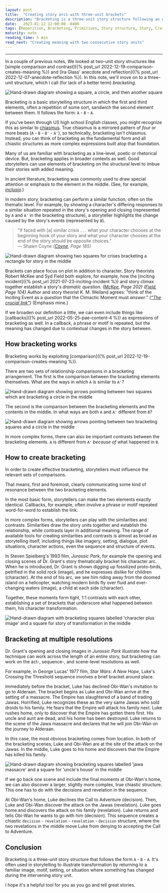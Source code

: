 ```yaml
---
layout: post
title:  "Creating story arcs with three-unit brackets"
description: "Bracketing is a three-unit story structure following an A - B - A form. It's often used to illustrate transformation by returning to a familiar image, motif, setting, or situation where something has changed because of the intervening story."
date:   2023-01-12 12:00:00 -0400
tags: [Repetition, Bracketing, Primitives, Story structure, Story, Craft]
maturity: note
reading_time: 5 min
read_next: "Creating meaning with two consecutive story units"
---
```


---

In a couple of previous notes, We looked at two-unit story structures like [simple comparison and contrast]({% post_url 2022-12-19-comparison-creates-meaning %}) and [Ira Glass' anecdote and reflection]({% post_url 2022-12-07-anecdote-reflection %}). In this note, we'll move on to a three-unit structure, which I call (for lack of a better term) _bracketing_.

<img src="/assets/img/bracketing-0-hero.png" alt="Hand-drawn diagram showing a square, a circle, and then another square" class="center shadow" />

Bracketing is a basic storytelling structure in which the first and third elements, often a repetition of some sort, sandwich the second element between them. It follows the form: `A` - `B` - `A`.

If you've been through US high school English classes, you might recognize this as similar to [chiasmus](https://en.wikipedia.org/wiki/Chiasmus). True chiasmus is a mirrored pattern of _four_ or more beats (`A` - `B` - `B'` - `A'`), so technically, bracketing isn't chiasmus. Instead, you can think of bracketing as the fundamental form and all chiastic structures as more complex expressions built atop that foundation.

Many of us are familiar with bracketing as a line-level, poetic or rhetorical device. But, bracketing applies in broader contexts as well. Good storytellers can use elements of bracketing on the structural level to imbue their stories with added meaning.

In ancient literature, bracketing was commonly used to draw special attention or emphasis to the element in the middle. (See, for example, _[inclusio](https://en.wikipedia.org/wiki/Inclusio)_.)

In modern story, bracketing can perform a similar function, often on the thematic level. For example, by showing a character's differing responses to a similar situation repeated in the story's opening and closing (represented by `A` and `A'` in the bracketing structure), a storyteller highlights the change caused by the story's events (represented by `B`). 

> "If faced with [a] similar crisis . . . what your character chooses at the beginning hook of your story and what your character chooses at the end of the story should be opposite choices."    
> &mdash; Shawn Coyne <cite>(<a href="/bibliography#coyne2015">Coyne</a>, Page 185)</cite>

<img src="/assets/img/bracketing-1-crises.png" alt="Hand-drawn diagram showing two squares for crises bracketing a rectangle for story in the middle" class="center shadow" />

Brackets can place focus on plot in addition to character. Story theorists Robert McKee and Syd Field both explore, for example, how the [inciting incident]({% post_url 2021-07-23-inciting-incident %}) and story climax together establish a story's _dramatic question_. <cite>(<a href="/bibliography#mckee2014">McKee</a>, Page 202)</cite> <cite>(<a href="/bibliography#field2005">Field</a>, Page 104)</cite> Author and story theorist K. M. Weiland agrees: "think of the Inciting Event as a _question_ that the Climactic Moment must _answer_." <cite>(<a href="/bibliography#weiland2020">&ldquo;The crucial link&rdquo;</a>)</cite> (Emphasis mine.)

If we broaden our definition a little, we can even include things like [callbacks]({% post_url 2022-05-25-pae-content-4 %}) as expressions of bracketing as well. In a callback, a phrase or motif is repeated, but the meaning has changed due to contextual changes in the story between.

## How bracketing works

Bracketing works by exploiting [comparison]({% post_url 2022-12-19-comparison-creates-meaning %}). 

There are two sets of relationship comparisons in a bracketing arrangement. The first is the comparison between the bracketing elements themselves. What are the ways in which `A` is similar to `A'`? 

<img src="/assets/img/bracketing-2-compare-a.png" alt="Hand-drawn diagram showing arrows pointing between two squares which are bracketing a circle in the middle" class="center shadow" />

The second is the comparison between the bracketing elements and the contents in the middle. In what ways are both `A` and `A'` different from `B`?

<img src="/assets/img/bracketing-3-compare-b.png" alt="Hand-drawn diagram showing arrows pointing between two bracketing squares and a circle in the middle" class="center shadow" />

In more complex forms, there can also be important contrasts between the bracketing elements. `A` is different from `A'` _because of_ what happened in `B`.

## How to create bracketing

In order to create effective bracketing, storytellers must influence the relevant sets of comparisons. 

That means, first and foremost, clearly communicating some kind of resonance between the two bracketing elements.

In the most basic form, storytellers can make the two elements exactly identical. Callbacks, for example, often involve a phrase or motif repeated word-for-word to establish the link.

In more complex forms, storytellers can play with the similarities and contrasts. Similarities draw the story units together and establish the relationship, while contrasts layer in additional meaning. The range of available tools for creating similarities and contrasts is almost as broad as storytelling itself, including things like imagery, setting, dialogue, plot situations, character actions, even the sequence and structure of events.

In Steven Spielberg's 1993 film, _Jurassic Park_, for example the opening and closing scenes of Dr. Grant's story thematically bracket his character arc. When he is introduced, Dr. Grant is shown digging up fossilized proto-birds, petrified in the solid rock (image), and he expresses dislike for children (character). At the end of his arc, we see him riding away from the doomed island on a helicopter, watching modern birds fly over fluid and ever-changing waters (image), a child at each side (character).

Together, these moments form tight, 1:1 contrasts with each other, establishing a set of brackets that underscore what happened between them, his character transformation.

<img src="/assets/img/bracketing-4-jp.png" alt="Hand-drawn diagram with bracketing squares labelled 'character plus image' and a square for story of transformation in the middle" class="center shadow" />

## Bracketing at multiple resolutions

Dr. Grant's opening and closing images in _Jurassic Park_ illustrate how the technique can work across the length of an entire story, but bracketing can work on the act-, sequence-, and scene-level resolutions as well.

For example, in George Lucas' 1977 film, _Star Wars: A New Hope_, Luke's Crossing the Threshold sequence involves a brief bracket around place. 

Immediately before the bracket, Luke has declined Obi-Wan's invitation to go to Alderaan. The bracket begins as Luke and Obi-Wan arrive at the setting of a massacre. The Empire has slaughtered of a band of trading Jawas. Horrified, Luke recognizes these as the very same Jawas who sold droids to his family. He fears that the Empire will attack his family next. Luke rushes home, only to discover that the Empire has gotten there first. His uncle and aunt are dead, and his home has been destroyed. Luke returns to the scene of the Jawa massacre and declares that he will join Obi-Wan on the journey to Alderaan.

In this case, the most obvious bracketing comes from location. In both of the bracketing scenes, Luke and Obi-Wan are at the site of the attack on the Jawas. In the middle, Luke goes to his home and discovers that the Empire has killed his family.

<img src="/assets/img/bracketing-5-sw.png" alt="Hand-drawn diagram showing bracketing squares labelled 'jawa massacre' and a square for 'uncle's house' in the middle" class="center shadow" />

If we go back one scene and include the final moments at Obi-Wan's home, we can also discover a larger, slightly more complex, true chiastic structure. This one has to do with the decisions and revelation in the sequence. 

At Obi-Wan's home, Luke declines the Call to Adventure (decision). Then, Luke and Obi-Wan discover the attack on the Jawas (revelation). Luke goes home and discovers the attack on his family (revelation). Luke returns and tells Obi-Wan he wants to go with him (decision). This sequence creates a chiastic `decision` - `revelation` - `revelation` - `decision` structure, where the two revelations in the middle move Luke from denying to accepting the Call to Adventure.

## Conclusion

Bracketing is a three-unit story structure that follows the form `A` - `B` - `A`. It's often used in storytelling to illustrate transformation by returning to a familiar image, motif, setting, or situation where something has changed during the intervening story unit. 

I hope it's a helpful tool for you as you go and tell great stories.